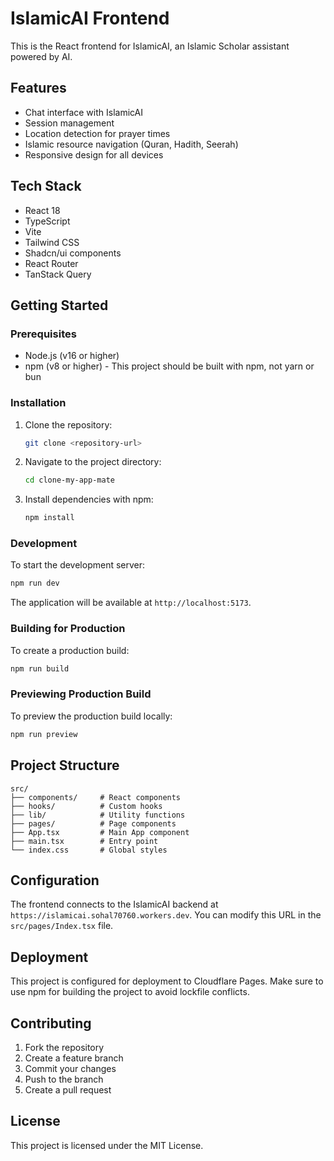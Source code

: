 # IslamicAI Frontend

This is the React frontend for IslamicAI, an Islamic Scholar assistant powered by AI.

## Features

- Chat interface with IslamicAI
- Session management
- Location detection for prayer times
- Islamic resource navigation (Quran, Hadith, Seerah)
- Responsive design for all devices

## Tech Stack

- React 18
- TypeScript
- Vite
- Tailwind CSS
- Shadcn/ui components
- React Router
- TanStack Query

## Getting Started

### Prerequisites

- Node.js (v16 or higher)
- npm (v8 or higher) - This project should be built with npm, not yarn or bun

### Installation

1. Clone the repository:
   ```bash
   git clone <repository-url>
   ```

2. Navigate to the project directory:
   ```bash
   cd clone-my-app-mate
   ```

3. Install dependencies with npm:
   ```bash
   npm install
   ```

### Development

To start the development server:

```bash
npm run dev
```

The application will be available at `http://localhost:5173`.

### Building for Production

To create a production build:

```bash
npm run build
```

### Previewing Production Build

To preview the production build locally:

```bash
npm run preview
```

## Project Structure

```
src/
├── components/     # React components
├── hooks/          # Custom hooks
├── lib/            # Utility functions
├── pages/          # Page components
├── App.tsx         # Main App component
├── main.tsx        # Entry point
└── index.css       # Global styles
```

## Configuration

The frontend connects to the IslamicAI backend at `https://islamicai.sohal70760.workers.dev`. You can modify this URL in the `src/pages/Index.tsx` file.

## Deployment

This project is configured for deployment to Cloudflare Pages. Make sure to use npm for building the project to avoid lockfile conflicts.

## Contributing

1. Fork the repository
2. Create a feature branch
3. Commit your changes
4. Push to the branch
5. Create a pull request

## License

This project is licensed under the MIT License.